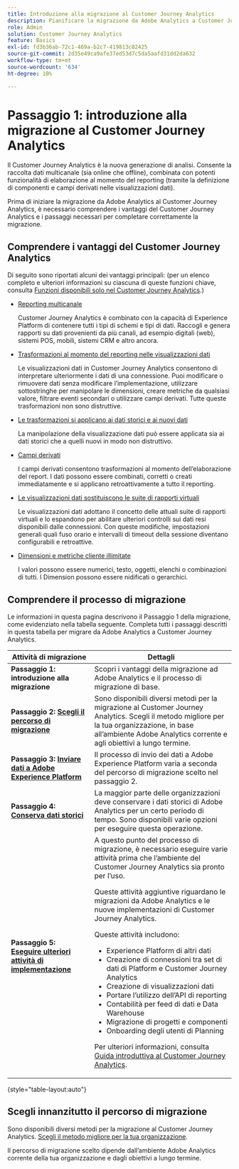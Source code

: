 ```yaml
---
title: Introduzione alla migrazione al Customer Journey Analytics
description: Pianificare la migrazione da Adobe Analytics a Customer Journey Analytics
role: Admin
solution: Customer Journey Analytics
feature: Basics
exl-id: fd3b36ab-72c1-469a-b2c7-419813c82425
source-git-commit: 2d35e49ca9afe37ed53d7c5da5aafd31dd2da632
workflow-type: tm+mt
source-wordcount: '634'
ht-degree: 10%

---
```


# Passaggio 1: introduzione alla migrazione al Customer Journey Analytics

Il Customer Journey Analytics è la nuova generazione di analisi. Consente la raccolta dati multicanale (sia online che offline), combinata con potenti funzionalità di elaborazione al momento del reporting (tramite la definizione di componenti e campi derivati nelle visualizzazioni dati).

Prima di iniziare la migrazione da Adobe Analytics al Customer Journey Analytics, è necessario comprendere i vantaggi del Customer Journey Analytics e i passaggi necessari per completare correttamente la migrazione.

## Comprendere i vantaggi del Customer Journey Analytics

Di seguito sono riportati alcuni dei vantaggi principali: (per un elenco completo e ulteriori informazioni su ciascuna di queste funzioni chiave, consulta [Funzioni disponibili solo nel Customer Journey Analytics](/help/getting-started/aa-vs-cja/cja-aa.md#adobe-customer-journey-analytics-features-not-available-in-adobe-analytics).)

* [Reporting multicanale](/help/getting-started/aa-to-cja-user.md#changes-to-data-architecture)

  Customer Journey Analytics è combinato con la capacità di Experience Platform di contenere tutti i tipi di schemi e tipi di dati. Raccogli e genera rapporti su dati provenienti da più canali, ad esempio digitali (web), sistemi POS, mobili, sistemi CRM e altro ancora.

* [Trasformazioni al momento del reporting nelle visualizzazioni dati](/help/getting-started/aa-vs-cja/vrs-dataview-sandbox-adc.md#customer-journey-analytics-data-views)

  Le visualizzazioni dati in Customer Journey Analytics consentono di interpretare ulteriormente i dati di una connessione. Puoi modificare o rimuovere dati senza modificare l’implementazione, utilizzare sottostringhe per manipolare le dimensioni, creare metriche da qualsiasi valore, filtrare eventi secondari o utilizzare campi derivati. Tutte queste trasformazioni non sono distruttive.

* [Le trasformazioni si applicano ai dati storici e ai nuovi dati](/help/getting-started/aa-vs-cja/vrs-dataview-sandbox-adc.md)

  La manipolazione della visualizzazione dati può essere applicata sia ai dati storici che a quelli nuovi in modo non distruttivo.

* [Campi derivati](/help/data-views/derived-fields/derived-fields.md)

  I campi derivati consentono trasformazioni al momento dell’elaborazione del report. I dati possono essere combinati, corretti o creati immediatamente e si applicano retroattivamente a tutto il reporting.

* [Le visualizzazioni dati sostituiscono le suite di rapporti virtuali](/help/getting-started/aa-to-cja-user.md#changes-to-the-concept-of-virtual-report-suites)

  Le visualizzazioni dati adottano il concetto delle attuali suite di rapporti virtuali e lo espandono per abilitare ulteriori controlli sui dati resi disponibili dalle connessioni. Con queste modifiche, impostazioni generali quali fuso orario e intervalli di timeout della sessione diventano configurabili e retroattive.

* [Dimensioni e metriche cliente illimitate](/help/getting-started/aa-to-cja-user.md#changes-to-the-concept-of-evars-and-props)

  I valori possono essere numerici, testo, oggetti, elenchi o combinazioni di tutti. I Dimension possono essere nidificati o gerarchici.

## Comprendere il processo di migrazione

<!-- Include a graphic of the end-to-end process, as well as links to each step of the process -->
Le informazioni in questa pagina descrivono il Passaggio 1 della migrazione, come evidenziato nella tabella seguente. Completa tutti i passaggi descritti in questa tabella per migrare da Adobe Analytics a Customer Journey Analytics.

| Attività di migrazione | Dettagli |
|---------|----------|
| <span class="preview">**Passaggio 1: introduzione alla migrazione**</span> | <span class="preview">Scopri i vantaggi della migrazione ad Adobe Analytics e il processo di migrazione di base.</span> |
| **Passaggio 2: [Scegli il percorso di migrazione](/help/getting-started/cja-migration/cja-migration-path.md)** | Sono disponibili diversi metodi per la migrazione al Customer Journey Analytics. Scegli il metodo migliore per la tua organizzazione, in base all’ambiente Adobe Analytics corrente e agli obiettivi a lungo termine. |
| **Passaggio 3: [Inviare dati a Adobe Experience Platform](/help/getting-started/cja-migration/cja-migration-send-to-platform.md)** | Il processo di invio dei dati a Adobe Experience Platform varia a seconda del percorso di migrazione scelto nel passaggio 2. |
| **Passaggio 4: [Conserva dati storici](/help/getting-started/cja-migration/cja-migration-historical-data.md)** | La maggior parte delle organizzazioni deve conservare i dati storici di Adobe Analytics per un certo periodo di tempo. Sono disponibili varie opzioni per eseguire questa operazione. |
| **Passaggio 5: [Eseguire ulteriori attività di implementazione](/help/getting-started/cja-getting-started.md)** | A questo punto del processo di migrazione, è necessario eseguire varie attività prima che l’ambiente del Customer Journey Analytics sia pronto per l’uso.<p>Queste attività aggiuntive riguardano le migrazioni da Adobe Analytics e le nuove implementazioni di Customer Journey Analytics.</p><p>Queste attività includono:</p><ul><li>Experience Platform di altri dati</li><li>Creazione di connessioni tra set di dati di Platform e Customer Journey Analytics</li><li>Creazione di visualizzazioni dati</li><li>Portare l’utilizzo dell’API di reporting</li><li>Contabilità per feed di dati e Data Warehouse</li><li>Migrazione di progetti e componenti</li><li>Onboarding degli utenti di Planning</li></ul> <p>Per ulteriori informazioni, consulta [Guida introduttiva al Customer Journey Analytics](/help/getting-started/cja-getting-started.md). |

{style="table-layout:auto"}

## Scegli innanzitutto il percorso di migrazione

Sono disponibili diversi metodi per la migrazione al Customer Journey Analytics. [Scegli il metodo migliore per la tua organizzazione](/help/getting-started/cja-migration/cja-migration-path.md).

Il percorso di migrazione scelto dipende dall’ambiente Adobe Analytics corrente della tua organizzazione e dagli obiettivi a lungo termine.
